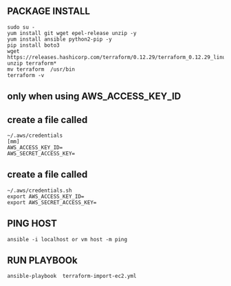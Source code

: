 ## PACKAGE INSTALL
```
sudo su -
yum install git wget epel-release unzip -y
yum install ansible python2-pip -y
pip install boto3
wget https://releases.hashicorp.com/terraform/0.12.29/terraform_0.12.29_linux_amd64.zip
unzip terraform*
mv terraform  /usr/bin
terraform -v
```
## only when using AWS_ACCESS_KEY_ID
## create a file called 
```
~/.aws/credentials
[mm]
AWS_ACCESS_KEY_ID=
AWS_SECRET_ACCESS_KEY=
```
## create a file called
```
~/.aws/credentials.sh
export AWS_ACCESS_KEY_ID=
export AWS_SECRET_ACCESS_KEY=
```
## PING HOST
```
ansible -i localhost or vm host -m ping
```
## RUN PLAYBOOk
```
ansible-playbook  terraform-import-ec2.yml 
```


